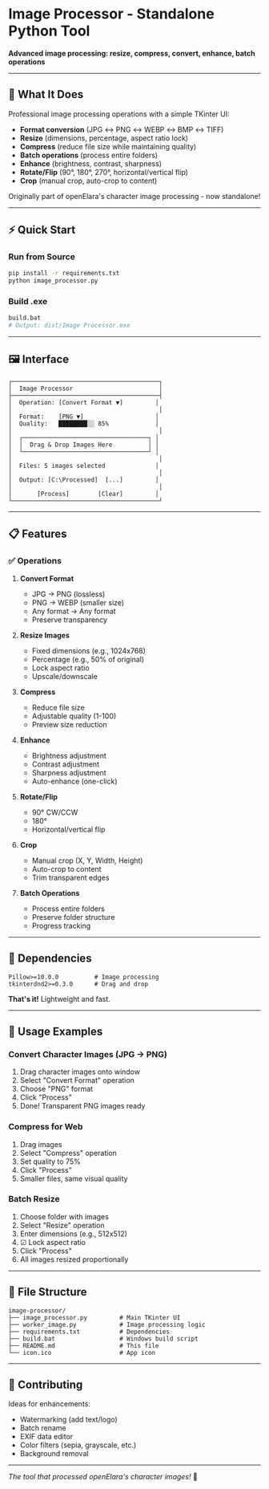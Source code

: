 # Image Processor - Standalone Python Tool

**Advanced image processing: resize, compress, convert, enhance, batch operations**

---

## 🎯 What It Does

Professional image processing operations with a simple TKinter UI:
- **Format conversion** (JPG ↔ PNG ↔ WEBP ↔ BMP ↔ TIFF)
- **Resize** (dimensions, percentage, aspect ratio lock)
- **Compress** (reduce file size while maintaining quality)
- **Batch operations** (process entire folders)
- **Enhance** (brightness, contrast, sharpness)
- **Rotate/Flip** (90°, 180°, 270°, horizontal/vertical flip)
- **Crop** (manual crop, auto-crop to content)

Originally part of openElara's character image processing - now standalone!

---

## ⚡ Quick Start

### Run from Source
```bash
pip install -r requirements.txt
python image_processor.py
```

### Build .exe
```bash
build.bat
# Output: dist/Image Processor.exe
```

---

## 🖼️ Interface

```
┌─────────────────────────────────────────┐
│  Image Processor                        │
├─────────────────────────────────────────┤
│  Operation: [Convert Format ▼]         │
│                                         │
│  Format:    [PNG ▼]                    │
│  Quality:   ████████░░ 85%             │
│                                         │
│  ┌───────────────────────────────────┐ │
│  │  Drag & Drop Images Here          │ │
│  └───────────────────────────────────┘ │
│                                         │
│  Files: 5 images selected              │
│                                         │
│  Output: [C:\Processed]  [...]         │
│                                         │
│       [Process]        [Clear]         │
└─────────────────────────────────────────┘
```

---

## 📋 Features

### ✅ Operations
1. **Convert Format**
   - JPG → PNG (lossless)
   - PNG → WEBP (smaller size)
   - Any format → Any format
   - Preserve transparency

2. **Resize Images**
   - Fixed dimensions (e.g., 1024x768)
   - Percentage (e.g., 50% of original)
   - Lock aspect ratio
   - Upscale/downscale

3. **Compress**
   - Reduce file size
   - Adjustable quality (1-100)
   - Preview size reduction

4. **Enhance**
   - Brightness adjustment
   - Contrast adjustment
   - Sharpness adjustment
   - Auto-enhance (one-click)

5. **Rotate/Flip**
   - 90° CW/CCW
   - 180°
   - Horizontal/vertical flip

6. **Crop**
   - Manual crop (X, Y, Width, Height)
   - Auto-crop to content
   - Trim transparent edges

7. **Batch Operations**
   - Process entire folders
   - Preserve folder structure
   - Progress tracking

---

## 🔧 Dependencies

```
Pillow>=10.0.0          # Image processing
tkinterdnd2>=0.3.0      # Drag and drop
```

**That's it!** Lightweight and fast.

---

## 🎨 Usage Examples

### Convert Character Images (JPG → PNG)
1. Drag character images onto window
2. Select "Convert Format" operation
3. Choose "PNG" format
4. Click "Process"
5. Done! Transparent PNG images ready

### Compress for Web
1. Drag images
2. Select "Compress" operation
3. Set quality to 75%
4. Click "Process"
5. Smaller files, same visual quality

### Batch Resize
1. Choose folder with images
2. Select "Resize" operation
3. Enter dimensions (e.g., 512x512)
4. ☑ Lock aspect ratio
5. Click "Process"
6. All images resized proportionally

---

## 📁 File Structure

```
image-processor/
├── image_processor.py         # Main TKinter UI
├── worker_image.py            # Image processing logic
├── requirements.txt           # Dependencies
├── build.bat                  # Windows build script
├── README.md                  # This file
└── icon.ico                   # App icon
```

---

## 🤝 Contributing

Ideas for enhancements:
- Watermarking (add text/logo)
- Batch rename
- EXIF data editor
- Color filters (sepia, grayscale, etc.)
- Background removal

---

*The tool that processed openElara's character images!* 🎨
